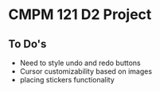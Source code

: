 # CMPM 121 D2 Project

## To Do's

- Need to style undo and redo buttons
- Cursor customizability based on images
- placing stickers functionality
